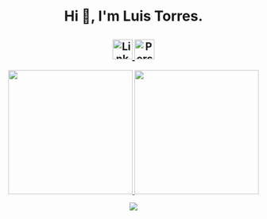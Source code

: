 <h1 align="center">Hi 👋, I'm Luis Torres.</h1>
<h2 align="center">
  <a href="https://www.linkedin.com/in/luigibytes/">
    <img src="https://cdn.jsdelivr.net/npm/@fortawesome/fontawesome-free@6.6.0/svgs/brands/linkedin-in.svg" alt="LinkedIn" style="width:40px; height:40px;">
  </a>
  <a href="https://luigibytes.com/">
    <img src="https://cdn.jsdelivr.net/npm/@fortawesome/fontawesome-free@6.6.0/svgs/solid/globe.svg" alt="Personal Website" style="width:40px; height:40px;">
  </a>
</h2>
<p align="center">
  <a href="https://github.com/ltorres6">
    <img height="250" src="https://github-readme-stats.vercel.app/api?username=ltorres6&count_private=true&show_icons=true&theme=shadow_green" />
  </a>
  <a href="https://github.com/ltorres6">
    <img height="250" src="https://github-readme-stats.vercel.app/api/top-langs?username=ltorres6&count_private=true&show_icons=true&theme=shadow_green&include_all_commits=true" />
  </a>
</p>
<p align="center">
  <a href="https://github.com/ltorres6">
    <img src="https://github-profile-trophy.vercel.app/?username=ltorres6&theme=matrix" />
  </a>
</p>

